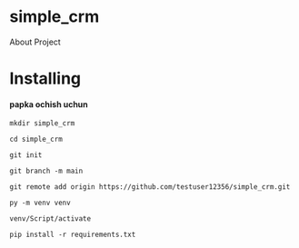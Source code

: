 # simple_crm

About Project

# Installing

#### papka ochish uchun

```commandline
mkdir simple_crm
```

```commandline
cd simple_crm
```

```commandline
git init
```

```commandline
git branch -m main
```

```commandline
git remote add origin https://github.com/testuser12356/simple_crm.git
```

```commandline
py -m venv venv
```

```commandline
venv/Script/activate
```

```Plain text
pip install -r requirements.txt 
```
